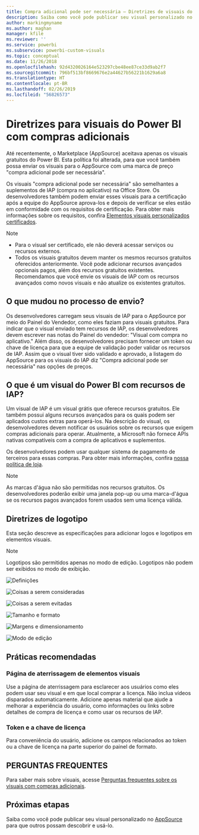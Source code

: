 ```yaml
---
title: Compra adicional pode ser necessária – Diretrizes de visuais do Power BI
description: Saiba como você pode publicar seu visual personalizado no AppSource para que outros possam descobrir e usá-lo por meio de uma compra.
author: markingmyname
ms.author: maghan
manager: kfile
ms.reviewer: ''
ms.service: powerbi
ms.subservice: powerbi-custom-visuals
ms.topic: conceptual
ms.date: 11/26/2018
ms.openlocfilehash: 92d4320026164e523297cbe48ee87ce33d9ab2f7
ms.sourcegitcommit: 796bf513bf8669676e2a44627b56221b1629a6a8
ms.translationtype: HT
ms.contentlocale: pt-BR
ms.lasthandoff: 02/26/2019
ms.locfileid: "56826573"
---
```

# <a name="guidelines-for-power-bi-visuals-with-additional-purchases"></a>Diretrizes para visuais do Power BI com compras adicionais

Até recentemente, o Marketplace (AppSource) aceitava apenas os visuais gratuitos do Power BI. Esta política foi alterada, para que você também possa enviar os visuais para o AppSource com uma marca de preço "compra adicional pode ser necessária". 

Os visuais "compra adicional pode ser necessária" são semelhantes a suplementos de IAP (compra no aplicativo) na Office Store. Os desenvolvedores também podem enviar esses visuais para a certificação após a equipe do AppSource aprova-los e depois de verificar se eles estão em conformidade com os requisitos de certificação. Para obter mais informações sobre os requisitos, confira [Elementos visuais personalizados certificados](../power-bi-custom-visuals-certified.md).

> [!NOTE]
> * Para o visual ser certificado, ele não deverá acessar serviços ou recursos externos.
> * Todos os visuais gratuitos devem manter os mesmos recursos gratuitos oferecidos anteriormente. Você pode adicionar recursos avançados opcionais pagos, além dos recursos gratuitos existentes. Recomendamos que você envie os visuais de IAP com os recursos avançados como novos visuais e não atualize os existentes gratuitos.


## <a name="what-changed-in-the-submission-process"></a>O que mudou no processo de envio?

Os desenvolvedores carregam seus visuais de IAP para o AppSource por meio do Painel do Vendedor, como eles faziam para visuais gratuitos. Para indicar que o visual enviado tem recursos de IAP, os desenvolvedores devem escrever nas notas do Painel do vendedor: "Visual com compra no aplicativo." Além disso, os desenvolvedores precisam fornecer um token ou chave de licença para que a equipe de validação poder validar os recursos de IAP. Assim que o visual tiver sido validado e aprovado, a listagem do AppSource para os visuais do IAP diz "Compra adicional pode ser necessária" nas opções de preços.

## <a name="what-is-a-power-bi-visual-with-iap-features"></a>O que é um visual do Power BI com recursos de IAP?

Um visual de IAP é um visual grátis que oferece recursos gratuitos. Ele também possui alguns recursos avançados para os quais podem ser aplicados custos extras para operá-los. Na descrição do visual, os desenvolvedores devem notificar os usuários sobre os recursos que exigem compras adicionais para operar. Atualmente, a Microsoft não fornece APIs nativas compatíveis com a compra de aplicativos e suplementos.

Os desenvolvedores podem usar qualquer sistema de pagamento de terceiros para essas compras. Para obter mais informações, confira [nossa política de loja](https://docs.microsoft.com/office/dev/store/validation-policies#2-apps-or-add-ins-can-display-certain-ads).

> [!NOTE]
> As marcas d'água não são permitidas nos recursos gratuitos. Os desenvolvedores poderão exibir uma janela pop-up ou uma marca-d'água se os recursos pagos avançados forem usados sem uma licença válida.  

## <a name="logo-guidelines"></a>Diretrizes de logotipo

Esta seção descreve as especificações para adicionar logos e logotipos em elementos visuais.

> [!NOTE]
> Logotipos são permitidos apenas no modo de edição. Logotipos não podem ser exibidos no modo de exibição.

![Definições](media/office-store-in-app-purchase-visual-guidelines/definitions.png)

![Coisas a serem consideradas](media/office-store-in-app-purchase-visual-guidelines/things-to-keep-in-mind.png)

![Coisas a serem evitadas](media/office-store-in-app-purchase-visual-guidelines/things-to-avoid.png)

![Tamanho e formato](media/office-store-in-app-purchase-visual-guidelines/size-and-format.png)

![Margens e dimensionamento](media/office-store-in-app-purchase-visual-guidelines/margins-and-sizes.png)

![Modo de edição](media/office-store-in-app-purchase-visual-guidelines/logos-in-edit-mode.png)

## <a name="best-practices"></a>Práticas recomendadas

### <a name="visual-landing-page"></a>Página de aterrissagem de elementos visuais

Use a página de aterrissagem para esclarecer aos usuários como eles podem usar seu visual e em que local comprar a licença. Não inclua vídeos disparados automaticamente. Adicione apenas material que ajude a melhorar a experiência do usuário, como informações ou links sobre detalhes de compra de licença e como usar os recursos de IAP.

### <a name="license-key-and-token"></a>Token e a chave de licença

Para conveniência do usuário, adicione os campos relacionados ao token ou a chave de licença na parte superior do painel de formato.

## <a name="faq"></a>PERGUNTAS FREQUENTES

Para saber mais sobre visuais, acesse [Perguntas frequentes sobre os visuais com compras adicionais](https://docs.microsoft.com/power-bi/power-bi-custom-visuals-faq#visuals-with-additional-purchases).

## <a name="next-steps"></a>Próximas etapas

Saiba como você pode publicar seu visual personalizado no [AppSource](office-store.md) para que outros possam descobrir e usá-lo.
